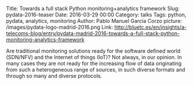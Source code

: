 Title: Towards a full stack Python monitoring+analytics framework
Slug: pydata-2016-teaser
Date: 2016-03-29 00:00
Category: talks
Tags: python, pydata, analytics, monitoring
Author: Pablo Manuel García Corzo
picture: /images/pydata-logo-madrid-2016.png
Link: http://bluetc.es/en/insights/a-telecoms-blog/entry/pydata-madrid-2016-towards-a-full-stack-python-monitoring-analytics-framework

Are traditional monitoring solutions ready for the software defined world (SDN/NFV) and the Internet of things (IoT)? Not always, in our opinion. In many cases they are not ready for the increasing flow of data originating from such a heterogeneous range of sources, in such diverse formats and through so many and diverse protocols.



